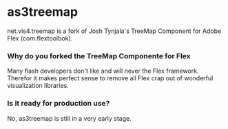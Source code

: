 as3treemap
==========

net.vis4.treemap is a fork of Josh Tynjala's TreeMap Component for Adobe Flex (com.flextoolbok). 


### Why do you forked the TreeMap Componente for Flex

Many flash developers don't like and will never the Flex framework. Therefor it makes perfect sense to remove all Flex crap out of wonderful visualization libraries.


### Is it ready for production use?

No, as3treemap is still in a very early stage. 

